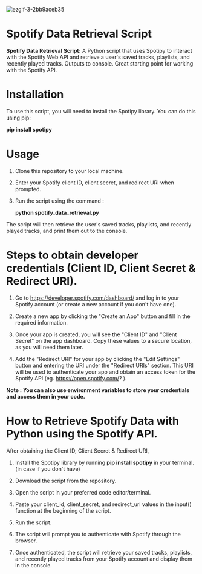 ![ezgif-3-2bb9aceb35](https://user-images.githubusercontent.com/73893201/219341706-2dc1f1a2-a49e-4d20-bacd-f1643ce32b26.gif)



# Spotify Data Retrieval Script
**Spotify Data Retrieval Script:** A Python script that uses Spotipy to interact with the Spotify Web API and retrieve a user's saved tracks, playlists, and recently played tracks. Outputs to console. Great starting point for working with the Spotify API.

# Installation                     
To use this script, you will need to install the Spotipy library. You can do this using pip:

**pip install spotipy**

# Usage
1. Clone this repository to your local machine.
2. Enter your Spotify client ID, client secret, and redirect URI when prompted.
3. Run the script using the command :
   
   **python spotify_data_retrieval.py**

The script will then retrieve the user's saved tracks, playlists, and recently played tracks, and print them out to the console.

# Steps to obtain developer credentials (Client ID, Client Secret & Redirect URI).

1. Go to https://developer.spotify.com/dashboard/ and log in to your Spotify account (or create a new account if you don't have one).

2. Create a new app by clicking the "Create an App" button and fill in the required information.

3. Once your app is created, you will see the "Client ID" and "Client Secret" on the app dashboard. Copy these values to a secure location, as you will need them later.

4. Add the "Redirect URI" for your app by clicking the "Edit Settings" button and entering the URI under the "Redirect URIs" section. This URI will be used to authenticate your app and obtain an access token for the Spotify API (eg. https://open.spotify.com/? ).

**Note : You can also use environment variables to store your credentials and access them in your code.**

# How to Retrieve Spotify Data with Python using the Spotify API.

After obtaining the Client ID, Client Secret & Redirect URI,

1. Install the Spotipy library by running **pip install spotipy** in your terminal. (in case if you don't have)

2. Download the script from the repository.

3. Open the script in your preferred code editor/terminal.

4. Paste your client_id, client_secret, and redirect_uri values in the input() function at the beginning of the script.

5. Run the script.

6. The script will prompt you to authenticate with Spotify through the browser.

7. Once authenticated, the script will retrieve your saved tracks, playlists, and recently played tracks from your Spotify account and display them in the console.
